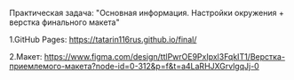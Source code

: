 Практическая задача: "Основная информация. Настройки окружения + верстка финального макета"

1.GitHub Pages: https://tatarin116rus.github.io/final/

2.Макет: https://www.figma.com/design/ttlPwrOE9PxIpxl3FqkIT1/Верстка-приемлемого-макета?node-id=0-312&p=f&t=a4LaRHJXGrvlgqJj-0
